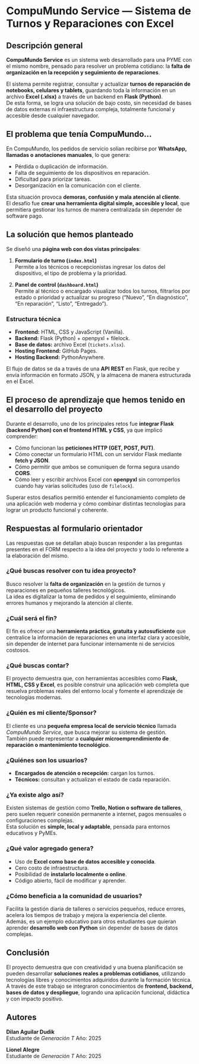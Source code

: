 # CompuMundo Service — Sistema de Turnos y Reparaciones con Excel

## Descripción general ## 

**CompuMundo Service** es un sistema web desarrollado para una PYME con el mismo nombre, pensado para resolver un problema cotidiano: la **falta de organización en la recepción y seguimiento de reparaciones**.

El sistema permite registrar, consultar y actualizar **turnos de reparación de notebooks, celulares y tablets**, guardando toda la información en un archivo **Excel (.xlsx)** a través de un backend en **Flask (Python)**.  
De esta forma, se logra una solución de bajo costo, sin necesidad de bases de datos externas ni infraestructura compleja, totalmente funcional y accesible desde cualquier navegador.

## El problema que tenía CompuMundo... ### 

En CompuMundo, los pedidos de servicio solían recibirse por **WhatsApp, llamadas o anotaciones manuales**, lo que genera:

- Pérdida o duplicación de información.
- Falta de seguimiento de los dispositivos en reparación.
- Dificultad para priorizar tareas.
- Desorganización en la comunicación con el cliente.

Esta situación provoca **demoras, confusión y mala atención al cliente**.  
El desafío fue **crear una herramienta digital simple, accesible y local**, que permitiera gestionar los turnos de manera centralizada sin depender de software pago.

## La solución que hemos planteado ## 

Se diseñó una **página web con dos vistas principales**:

1. **Formulario de turno (`index.html`)**  
   Permite a los técnicos o recepcionistas ingresar los datos del dispositivo, el tipo de problema y la prioridad.

2. **Panel de control (`dashboard.html`)**  
   Permite al técnico o encargado visualizar todos los turnos, filtrarlos por estado o prioridad y actualizar su progreso (“Nuevo”, “En diagnóstico”, “En reparación”, “Listo”, “Entregado”).

### Estructura técnica ###

- **Frontend:** HTML, CSS y JavaScript (Vanilla).  
- **Backend:** Flask (Python) + openpyxl + filelock.  
- **Base de datos:** archivo Excel (`tickets.xlsx`).  
- **Hosting Frontend:** GitHub Pages.  
- **Hosting Backend:** PythonAnywhere.  

El flujo de datos se da a través de una **API REST** en Flask, que recibe y envía información en formato JSON, y la almacena de manera estructurada en el Excel.

## El proceso de aprendizaje que hemos tenido en el desarrollo del proyecto ##

Durante el desarrollo, uno de los principales retos fue **integrar Flask (backend Python) con el frontend HTML y CSS**, ya que implicó comprender:

- Cómo funcionan las **peticiones HTTP (GET, POST, PUT)**.
- Cómo conectar un formulario HTML con un servidor Flask mediante **fetch y JSON**.
- Cómo permitir que ambos se comuniquen de forma segura usando **CORS**.
- Cómo leer y escribir archivos Excel con **openpyxl** sin corromperlos cuando hay varias solicitudes (uso de `filelock`).

Superar estos desafíos permitió entender el funcionamiento completo de una aplicación web moderna y cómo combinar distintas tecnologías para lograr un producto funcional y coherente.

## Respuestas al formulario orientador ##

Las respuestas que se detallan abajo buscan responder a las preguntas presentes en el FORM respecto a la idea del proyecto y todo lo referente a la elaboración del mismo.

### ¿Qué buscas resolver con tu idea proyecto?
Busco resolver la **falta de organización** en la gestión de turnos y reparaciones en pequeños talleres tecnológicos.  
La idea es digitalizar la toma de pedidos y el seguimiento, eliminando errores humanos y mejorando la atención al cliente.

### ¿Cuál será el fin?
El fin es ofrecer una **herramienta práctica, gratuita y autosuficiente** que centralice la información de reparaciones en una interfaz clara y accesible, sin depender de internet para funcionar internamente ni de servicios costosos.

### ¿Qué buscas contar?
El proyecto demuestra que, con herramientas accesibles como **Flask, HTML, CSS y Excel**, es posible construir una aplicación web completa que resuelva problemas reales del entorno local y fomente el aprendizaje de tecnologías modernas.

### ¿Quién es mi cliente/Sponsor?
El cliente es una **pequeña empresa local de servicio técnico** llamada *CompuMundo Service*, que busca mejorar su sistema de gestión.  
También puede representar a **cualquier microemprendimiento de reparación o mantenimiento tecnológico**.

### ¿Quiénes son los usuarios?
- **Encargados de atención o recepción:** cargan los turnos.  
- **Técnicos:** consultan y actualizan el estado de cada reparación.  

### ¿Ya existe algo así?
Existen sistemas de gestión como **Trello, Notion o software de talleres**, pero suelen requerir conexión permanente a internet, pagos mensuales o configuraciones complejas.  
Esta solución es **simple, local y adaptable**, pensada para entornos educativos y PyMEs.

### ¿Qué valor agregado genera?
- Uso de **Excel como base de datos accesible y conocida**.  
- Cero costo de infraestructura.  
- Posibilidad de **instalarlo localmente o online**.  
- Código abierto, fácil de modificar y aprender.

### ¿Cómo beneficia a la comunidad de usuarios?
Facilita la gestión diaria de talleres o servicios pequeños, reduce errores, acelera los tiempos de trabajo y mejora la experiencia del cliente.  
Además, es un ejemplo educativo para otros estudiantes que quieran aprender **desarrollo web con Python** sin depender de bases de datos complejas.

## Conclusión ##

El proyecto demuestra que con creatividad y una buena planificación se pueden desarrollar **soluciones reales a problemas cotidianos**, utilizando tecnologías libres y conocimientos adquiridos durante la formación técnica.  
A través de este trabajo se integraron conocimientos de **frontend, backend, bases de datos y despliegue**, logrando una aplicación funcional, didáctica y con impacto positivo.

## Autores ## 

**Dilan Aguilar Dudik**  
Estudiante de *Generación T* Año: 2025  

**Lionel Alegre**  
Estudiante de *Generación T* Año: 2025

